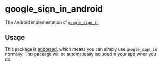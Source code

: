 # google\_sign\_in\_android

The Android implementation of [`google_sign_in`][1].

## Usage

This package is [endorsed][2], which means you can simply use `google_sign_in`
normally. This package will be automatically included in your app when you do.

[1]: https://pub.dev/packages/google_sign_in
[2]: https://flutter.dev/docs/development/packages-and-plugins/developing-packages#endorsed-federated-plugin
